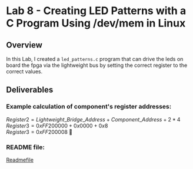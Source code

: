 ##
# Lab 8 - Creating LED Patterns with a C Program Using /dev/mem in Linux
## Overview
In this Lab, I created a `led_patterns.c` program that can drive the leds on board the fpga via the lightweight bus by setting the correct register to the correct values.
## Deliverables
### Example calculation of component's register addresses:
$Register2 = Lightweight\_Bridge\_Address + Component\_Address + 2 * 4$  
$Register3 = 0xFF200000 + 0x0000 + 0x8$  
$Register3 = 0xFF200008$  

### README file:
[Readmefile](../sw/led-patterns/README.md)
##